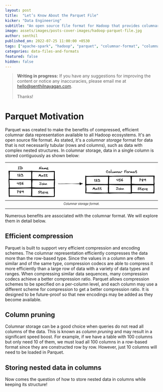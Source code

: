 ```yaml
---
layout: post
title:  "Let’s Know About the Parquet File"
kicker: "Data Engineering"
subtitle: "An open source file format for Hadoop that provides columnar storage and is built from the ground up with complex nested data structures in mind."
image: assets/images/posts-cover-images/hadoop-parquet-file.jpg
author: senthil
published_on: 2022-07-25 11:00:00 +0530
tags: ["apache-spark", "hadoop", "parquet", "columnar-format", "columnar-storage"]
categories: data-files-and-formats
featured: false
hidden: false
---
```


> **Writing in progress:** If you have any suggestions for improving the content or notice any inaccuracies, please email me at [hello@senthilnayagan.com](mailto:hello@senthilnayagan.com).<br/><br/>Thanks!

# Parquet Motivation
Parquet was created to make the benefits of compressed, efficient columnar data representation available to all Hadoop ecosystems. It's an open source file format. As stated, it's a *columnar storage* format for data that is not necessarily tubular (rows and columns), such as data with complex nested structures. In columnar storage, data in a single column is stored contiguously as shown below:

|![Columnar storage format](/assets/images/posts/columnar-format.png)|
|:-:|
|<sub><sup>*Columnar storage format.*</sup></sub>|

Numerous benefits are associated with the columnar format. We will explore them in detail below.

## Efficient compression
Parquet is built to support very efficient compression and encoding schemes. The columnar representation efficiently compresses the data more than the row-based type. Since the values in a column are often similar and of the same type, compression codecs are able to compress it more efficiently than a large row of data with a variety of data types and ranges. When compressing similar data sequences, many compression codecs achieve a better compression ratio. Parquet allows compression schemes to be specified on a per-column level, and each column may use a different scheme for compression to get a better compression ratio. It is designed to be future-proof so that new encodings may be added as they become available.

## Column pruning
Columnar storage can be a good choice when queries do not read all columns of the data. This is known as *column pruning* and may result in a significant speed boost. For example, if we have a table with 100 columns but only need 10 of them, we must load all 100 columns in a row-based format since they are constructed row by row. However, just 10 columns will need to be loaded in Parquet.

## Storing nested data in columns
Now comes the question of how to store nested data in columns while keeping its structure!